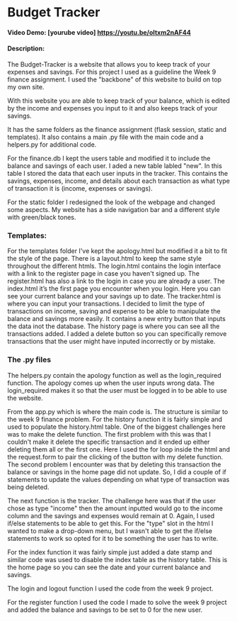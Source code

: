 # Budget Tracker
#### Video Demo: [yourube video] <https://youtu.be/oItxm2nAF44>
#### Description:
The Budget-Tracker is a website that allows you to keep track of your expenses and savings. For this project I used as a guideline the Week 9 finance assignment. I used the "backbone" of this website to build on top my own site.

With this website you are able to keep track of your balance, which is edited by the income and expenses you input to it and also keeps track of your savings.

It has the same folders as the finance assignment (flask session, static and templates). It also contains a main .py file with the main code and a helpers.py for additional code.

For the finance.db I kept the users table and modified it to include the balance and savings of each user. I aded a new table labled "new". In this table I stored the data that each user inputs in the tracker. This contains the savings, expenses, income, and details about each transaction as what type of transaction it is (income, expenses or savings).

For the static folder I redesigned the look of the webpage and changed some aspects. My website has a side navigation bar and a different style with green/black tones.

### Templates:
For the templates folder I've kept the apology.html but modified it a bit to fit the style of the page.
There is a layout.html to keep the same style throughout the different htmls.
The login.html contains the login interface with a link to the register page in case you haven't signed up.
The register.html has also a link to the login in case you are already a user.
The index.html it’s the first page you encounter when you login. Here you can see your current balance and your savings up to date.
The tracker.html is where you can input your transactions. I decided to limit the type of transactions on income, saving and expense to be able to manipulate the balance and savings more easily. It contains a new entry button that inputs the data inot the database.
The history page is where you can see all the transactions added. I added a delete button so you can specifically remove transactions that the user might have inputed incorrectly or by mistake.

### The .py files
The helpers.py contain the apology function as well as the login_required function. The apology comes up when the user inputs wrong data. The login_required makes it so that the user must be logged in to be able to use the website.

From the app.py which is where the main code is. The structure is similar to the week 9 finance problem. For the history function it is fairly simple and used to populate the history.html table. One of the biggest challenges here was to make the delete function. The first problem with this was that I couldn't make it delete the specific transaction and it ended up either deleting them all or the first one. Here I used the for loop inside the html and the request.form to pair the clicking of the button with my delete function. The second problem I encounter was that by deleting this transaction the balance or savings in the home page did not update. So, I did a couple of if statements to update the values depending on what type of transaction was being deleted.

The next function is the tracker. The challenge here was that if the user chose as type "income" then the amount inputted would go to the income column and the savings and expenses would remain at 0. Again, I used if/else statements to be able to get this. For the "type" slot in the html I wanted to make a drop-down menu, but I wasn't able to get the if/else statements to work so opted for it to be something the user has to write.

For the index function it was fairly simple just added a date stamp and similar code was used to disable the index table as the history table. This is the home page so you can see the date and your current balance and savings.

The login and logout function I used the code from the week 9 project.

For the register function I used the code I made to solve the week 9 project and added the balance and savings to be set to 0 for the new user.



